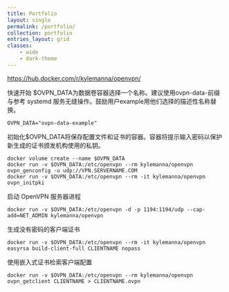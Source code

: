 ```yaml
---
title: Portfolio
layout: single
permalink: /portfolio/
collection: portfolio
entries_layout: grid
classes: 
    - wide
    - dark-theme
---
```



https://hub.docker.com/r/kylemanna/openvpn/

快速开始
$OVPN_DATA为数据卷容器选择一个名称。建议使用ovpn-data-前缀与参考 systemd 服务无缝操作。鼓励用户example用他们选择的描述性名称替换。

```
OVPN_DATA="ovpn-data-example"
```

初始化$OVPN_DATA将保存配置文件和证书的容器。容器将提示输入密码以保护新生成的证书颁发机构使用的私钥。

```
docker volume create --name $OVPN_DATA
docker run -v $OVPN_DATA:/etc/openvpn --rm kylemanna/openvpn ovpn_genconfig -u udp://VPN.SERVERNAME.COM
docker run -v $OVPN_DATA:/etc/openvpn --rm -it kylemanna/openvpn ovpn_initpki
```

启动 OpenVPN 服务器进程

```
docker run -v $OVPN_DATA:/etc/openvpn -d -p 1194:1194/udp --cap-add=NET_ADMIN kylemanna/openvpn
```
生成没有密码的客户端证书

```
docker run -v $OVPN_DATA:/etc/openvpn --rm -it kylemanna/openvpn easyrsa build-client-full CLIENTNAME nopass
```
使用嵌入式证书检索客户端配置

```
docker run -v $OVPN_DATA:/etc/openvpn --rm kylemanna/openvpn ovpn_getclient CLIENTNAME > CLIENTNAME.ovpn
```
